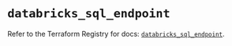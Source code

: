 # `databricks_sql_endpoint`

Refer to the Terraform Registry for docs: [`databricks_sql_endpoint`](https://registry.terraform.io/providers/databricks/databricks/1.36.3/docs/resources/sql_endpoint).
